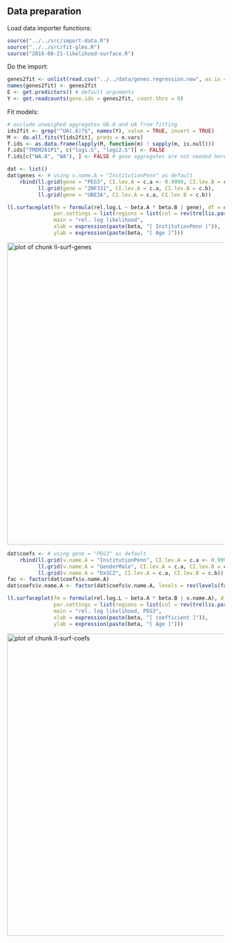 ## Data preparation



Load data importer functions:

```r
source("../../src/import-data.R")
source("../../src/fit-glms.R")
source("2016-08-21-likelihood-surface.R")
```

Do the import:


```r
genes2fit <- unlist(read.csv("../../data/genes.regression.new", as.is = TRUE))
names(genes2fit) <- genes2fit
E <- get.predictors() # default arguments
Y <- get.readcounts(gene.ids = genes2fit, count.thrs = 0)
```

Fit models:


```r
# exclude unweighed aggregates UA.8 and UA from fitting
ids2fit <- grep("^UA(.8)?$", names(Y), value = TRUE, invert = TRUE)
M <- do.all.fits(Y[ids2fit], preds = e.vars)
f.ids <- as.data.frame(lapply(M, function(m) ! sapply(m, is.null)))
f.ids["TMEM261P1", c("logi.S", "logi2.S")] <- FALSE
f.ids[c("WA.8", "WA"), ] <- FALSE # gene aggregates are not needed here
```


```r
dat <- list()
dat$genes <- # using v.name.A = "InstitutionPenn" as default
    rbind(ll.grid(gene = "PEG3", CI.lev.A = c.a <- 0.9999, CI.lev.B = c.b <- 0.9),
          ll.grid(gene = "ZNF331", CI.lev.A = c.a, CI.lev.B = c.b),
          ll.grid(gene = "UBE3A", CI.lev.A = c.a, CI.lev.B = c.b))
```


```r
ll.surfaceplot(fm = formula(rel.log.L ~ beta.A * beta.B | gene), df = dat$genes,
               par.settings = list(regions = list(col = rev(trellis.par.get("regions")$col))),
               main = "rel. log likelihood",
               xlab = expression(paste(beta, "[ InstitutionPenn ]")),
               ylab = expression(paste(beta, "[ Age ]")))
```

<img src="figure/ll-surf-genes-1.png" title="plot of chunk ll-surf-genes" alt="plot of chunk ll-surf-genes" width="700px" />


```r
dat$coefs <- # using gene = "PEG3" as default
    rbind(ll.grid(v.name.A = "InstitutionPenn", CI.lev.A = c.a <- 0.9999, CI.lev.B = c.b <- 0.9),
          ll.grid(v.name.A = "GenderMale", CI.lev.A = c.a, CI.lev.B = c.b),
          ll.grid(v.name.A = "DxSCZ", CI.lev.A = c.a, CI.lev.B = c.b))
fac <- factor(dat$coefs$v.name.A)
dat$coefs$v.name.A <- factor(dat$coefs$v.name.A, levels = rev(levels(fac)), ordered = TRUE)
```


```r
ll.surfaceplot(fm = formula(rel.log.L ~ beta.A * beta.B | v.name.A), df = dat$coefs,
               par.settings = list(regions = list(col = rev(trellis.par.get("regions")$col))),
               main = "rel. log likelihood, PEG3",
               xlab = expression(paste(beta, "[ coefficient ]")),
               ylab = expression(paste(beta, "[ Age ]")))
```

<img src="figure/ll-surf-coefs-1.png" title="plot of chunk ll-surf-coefs" alt="plot of chunk ll-surf-coefs" width="700px" />
